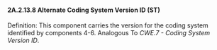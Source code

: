 #### 2A.2.13.8 Alternate Coding System Version ID (ST)

Definition: This component carries the version for the coding system identified by components 4-6. Analogous To _CWE.7 - Coding System Version ID_.
